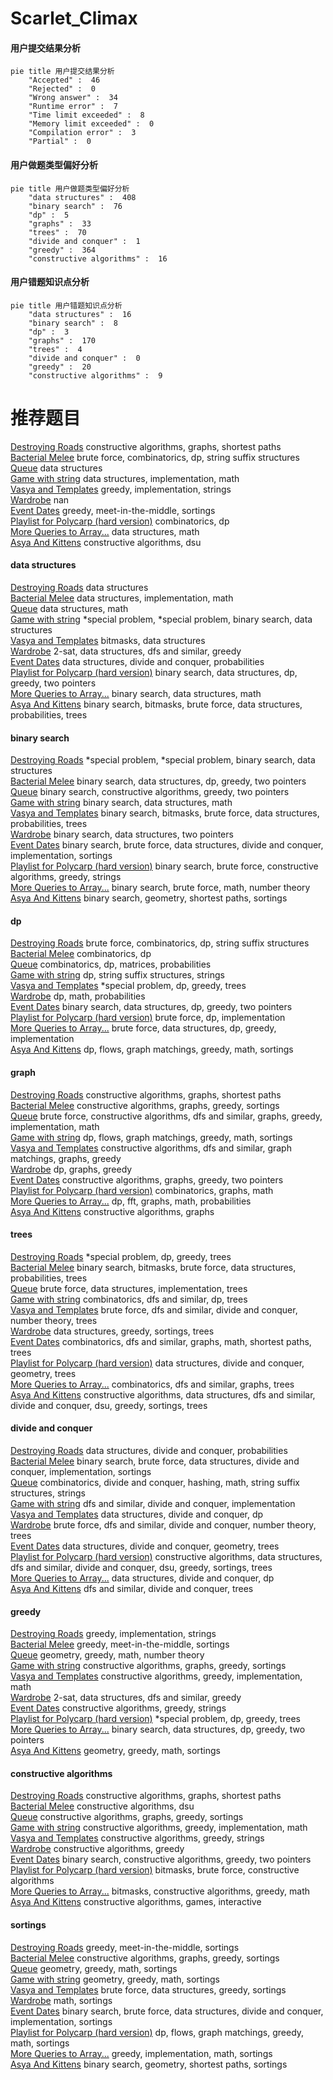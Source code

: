 # Scarlet_Climax
<!-- tabs:start -->
#### **用户提交结果分析**

```mermaid
pie title 用户提交结果分析
    "Accepted" :  46
    "Rejected" :  0
    "Wrong answer" :  34
    "Runtime error" :  7
    "Time limit exceeded" :  8
    "Memory limit exceeded" :  0
    "Compilation error" :  3
    "Partial" :  0
```
#### **用户做题类型偏好分析**

```mermaid
pie title 用户做题类型偏好分析
    "data structures" :  408
    "binary search" :  76
    "dp" :  5
    "graphs" :  33
    "trees" :  70
    "divide and conquer" :  1
    "greedy" :  364
    "constructive algorithms" :  16
```
#### **用户错题知识点分析**

```mermaid
pie title 用户错题知识点分析
    "data structures" :  16
    "binary search" :  8
    "dp" :  3
    "graphs" :  170
    "trees" :  4
    "divide and conquer" :  0
    "greedy" :  20
    "constructive algorithms" :  9
```
<!-- tabs:end -->
# 推荐题目
[Destroying Roads](https://codeforces.com/contest/544/problem/D)		constructive algorithms,
                        graphs,
                        shortest paths		  
[Bacterial Melee](http://codeforces.com/problemset/problem/756/D)		brute force,
                        combinatorics,
                        dp,
                        string suffix structures		  
[Queue](http://codeforces.com/problemset/problem/38/G)		data structures		  
[Game with string](http://codeforces.com/problemset/problem/1104/B)		data structures,
                        implementation,
                        math		  
[Vasya and Templates](https://codeforces.com/contest/1087/problem/E)		greedy,
                        implementation,
                        strings		  
[Wardrobe](http://codeforces.com/problemset/problem/924/E)		nan		  
[Event Dates](http://codeforces.com/problemset/problem/45/D)		greedy,
                        meet-in-the-middle,
                        sortings		  
[Playlist for Polycarp (hard version)](http://codeforces.com/problemset/problem/1185/G2)		combinatorics,
                        dp		  
[More Queries to Array...](http://codeforces.com/problemset/problem/266/E)		data structures,
                        math		  
[Asya And Kittens](http://codeforces.com/problemset/problem/1131/F)		constructive algorithms,
                        dsu		  
<!-- tabs:start -->
#### **data structures**
[Destroying Roads](http://codeforces.com/problemset/problem/38/G)		data structures		  
[Bacterial Melee](http://codeforces.com/problemset/problem/1104/B)		data structures,
                        implementation,
                        math		  
[Queue](http://codeforces.com/problemset/problem/266/E)		data structures,
                        math		  
[Game with string](http://codeforces.com/problemset/problem/1488/F)		*special problem,
                        *special problem,
                        binary search,
                        data structures		  
[Vasya and Templates](http://codeforces.com/problemset/problem/242/E)		bitmasks,
                        data structures		  
[Wardrobe](http://codeforces.com/problemset/problem/538/H)		2-sat,
                        data structures,
                        dfs and similar,
                        greedy		  
[Event Dates](http://codeforces.com/problemset/problem/1316/F)		data structures,
                        divide and conquer,
                        probabilities		  
[Playlist for Polycarp (hard version)](http://codeforces.com/problemset/problem/1492/C)		binary search,
                        data structures,
                        dp,
                        greedy,
                        two pointers		  
[More Queries to Array...](http://codeforces.com/problemset/problem/1490/G)		binary search,
                        data structures,
                        math		  
[Asya And Kittens](http://codeforces.com/problemset/problem/1479/D)		binary search,
                        bitmasks,
                        brute force,
                        data structures,
                        probabilities,
                        trees		  
#### **binary search**
[Destroying Roads](http://codeforces.com/problemset/problem/1488/F)		*special problem,
                        *special problem,
                        binary search,
                        data structures		  
[Bacterial Melee](http://codeforces.com/problemset/problem/1492/C)		binary search,
                        data structures,
                        dp,
                        greedy,
                        two pointers		  
[Queue](http://codeforces.com/problemset/problem/1463/D)		binary search,
                        constructive algorithms,
                        greedy,
                        two pointers		  
[Game with string](http://codeforces.com/problemset/problem/1490/G)		binary search,
                        data structures,
                        math		  
[Vasya and Templates](http://codeforces.com/problemset/problem/1479/D)		binary search,
                        bitmasks,
                        brute force,
                        data structures,
                        probabilities,
                        trees		  
[Wardrobe](http://codeforces.com/problemset/problem/1436/E)		binary search,
                        data structures,
                        two pointers		  
[Event Dates](http://codeforces.com/problemset/problem/1461/D)		binary search,
                        brute force,
                        data structures,
                        divide and conquer,
                        implementation,
                        sortings		  
[Playlist for Polycarp (hard version)](http://codeforces.com/problemset/problem/1493/C)		binary search,
                        brute force,
                        constructive algorithms,
                        greedy,
                        strings		  
[More Queries to Array...](http://codeforces.com/problemset/problem/1487/D)		binary search,
                        brute force,
                        math,
                        number theory		  
[Asya And Kittens](http://codeforces.com/problemset/problem/1486/B)		binary search,
                        geometry,
                        shortest paths,
                        sortings		  
#### **dp**
[Destroying Roads](http://codeforces.com/problemset/problem/756/D)		brute force,
                        combinatorics,
                        dp,
                        string suffix structures		  
[Bacterial Melee](http://codeforces.com/problemset/problem/1185/G2)		combinatorics,
                        dp		  
[Queue](http://codeforces.com/problemset/problem/1151/F)		combinatorics,
                        dp,
                        matrices,
                        probabilities		  
[Game with string](http://codeforces.com/problemset/problem/427/D)		dp,
                        string suffix structures,
                        strings		  
[Vasya and Templates](http://codeforces.com/problemset/problem/1387/B1)		*special problem,
                        dp,
                        greedy,
                        trees		  
[Wardrobe](http://codeforces.com/problemset/problem/1461/C)		dp,
                        math,
                        probabilities		  
[Event Dates](http://codeforces.com/problemset/problem/1492/C)		binary search,
                        data structures,
                        dp,
                        greedy,
                        two pointers		  
[Playlist for Polycarp (hard version)](https://codeforces.com/contest/1457/problem/C)		brute force,
                        dp,
                        implementation		  
[More Queries to Array...](http://codeforces.com/problemset/problem/1491/C)		brute force,
                        data structures,
                        dp,
                        greedy,
                        implementation		  
[Asya And Kittens](http://codeforces.com/problemset/problem/1437/C)		dp,
                        flows,
                        graph matchings,
                        greedy,
                        math,
                        sortings		  
#### **graph**
[Destroying Roads](https://codeforces.com/contest/544/problem/D)		constructive algorithms,
                        graphs,
                        shortest paths		  
[Bacterial Melee](http://codeforces.com/problemset/problem/1198/C)		constructive algorithms,
                        graphs,
                        greedy,
                        sortings		  
[Queue](http://codeforces.com/problemset/problem/1487/C)		brute force,
                        constructive algorithms,
                        dfs and similar,
                        graphs,
                        greedy,
                        implementation,
                        math		  
[Game with string](http://codeforces.com/problemset/problem/1437/C)		dp,
                        flows,
                        graph matchings,
                        greedy,
                        math,
                        sortings		  
[Vasya and Templates](http://codeforces.com/problemset/problem/1470/D)		constructive algorithms,
                        dfs and similar,
                        graph matchings,
                        graphs,
                        greedy		  
[Wardrobe](http://codeforces.com/problemset/problem/1476/C)		dp,
                        graphs,
                        greedy		  
[Event Dates](http://codeforces.com/problemset/problem/1304/D)		constructive algorithms,
                        graphs,
                        greedy,
                        two pointers		  
[Playlist for Polycarp (hard version)](http://codeforces.com/problemset/problem/1475/C)		combinatorics,
                        graphs,
                        math		  
[More Queries to Array...](http://codeforces.com/problemset/problem/553/E)		dp,
                        fft,
                        graphs,
                        math,
                        probabilities		  
[Asya And Kittens](http://codeforces.com/problemset/problem/1495/C)		constructive algorithms,
                        graphs		  
#### **trees**
[Destroying Roads](http://codeforces.com/problemset/problem/1387/B1)		*special problem,
                        dp,
                        greedy,
                        trees		  
[Bacterial Melee](http://codeforces.com/problemset/problem/1479/D)		binary search,
                        bitmasks,
                        brute force,
                        data structures,
                        probabilities,
                        trees		  
[Queue](http://codeforces.com/problemset/problem/1511/C)		brute force,
                        data structures,
                        implementation,
                        trees		  
[Game with string](http://codeforces.com/problemset/problem/1499/F)		combinatorics,
                        dfs and similar,
                        dp,
                        trees		  
[Vasya and Templates](http://codeforces.com/problemset/problem/1491/E)		brute force,
                        dfs and similar,
                        divide and conquer,
                        number theory,
                        trees		  
[Wardrobe](http://codeforces.com/problemset/problem/1466/D)		data structures,
                        greedy,
                        sortings,
                        trees		  
[Event Dates](http://codeforces.com/problemset/problem/1495/D)		combinatorics,
                        dfs and similar,
                        graphs,
                        math,
                        shortest paths,
                        trees		  
[Playlist for Polycarp (hard version)](http://codeforces.com/problemset/problem/1303/G)		data structures,
                        divide and conquer,
                        geometry,
                        trees		  
[More Queries to Array...](http://codeforces.com/problemset/problem/1454/E)		combinatorics,
                        dfs and similar,
                        graphs,
                        trees		  
[Asya And Kittens](http://codeforces.com/problemset/problem/1494/D)		constructive algorithms,
                        data structures,
                        dfs and similar,
                        divide and conquer,
                        dsu,
                        greedy,
                        sortings,
                        trees		  
#### **divide and conquer**
[Destroying Roads](http://codeforces.com/problemset/problem/1316/F)		data structures,
                        divide and conquer,
                        probabilities		  
[Bacterial Melee](http://codeforces.com/problemset/problem/1461/D)		binary search,
                        brute force,
                        data structures,
                        divide and conquer,
                        implementation,
                        sortings		  
[Queue](http://codeforces.com/problemset/problem/1466/G)		combinatorics,
                        divide and conquer,
                        hashing,
                        math,
                        string suffix structures,
                        strings		  
[Game with string](http://codeforces.com/problemset/problem/1490/D)		dfs and similar,
                        divide and conquer,
                        implementation		  
[Vasya and Templates](https://codeforces.com/contest/1483/problem/C)		data structures,
                        divide and conquer,
                        dp		  
[Wardrobe](http://codeforces.com/problemset/problem/1491/E)		brute force,
                        dfs and similar,
                        divide and conquer,
                        number theory,
                        trees		  
[Event Dates](http://codeforces.com/problemset/problem/1303/G)		data structures,
                        divide and conquer,
                        geometry,
                        trees		  
[Playlist for Polycarp (hard version)](http://codeforces.com/problemset/problem/1494/D)		constructive algorithms,
                        data structures,
                        dfs and similar,
                        divide and conquer,
                        dsu,
                        greedy,
                        sortings,
                        trees		  
[More Queries to Array...](http://codeforces.com/problemset/problem/1482/E)		data structures,
                        divide and conquer,
                        dp		  
[Asya And Kittens](http://codeforces.com/problemset/problem/566/C)		dfs and similar,
                        divide and conquer,
                        trees		  
#### **greedy**
[Destroying Roads](https://codeforces.com/contest/1087/problem/E)		greedy,
                        implementation,
                        strings		  
[Bacterial Melee](http://codeforces.com/problemset/problem/45/D)		greedy,
                        meet-in-the-middle,
                        sortings		  
[Queue](http://codeforces.com/problemset/problem/1312/A)		geometry,
                        greedy,
                        math,
                        number theory		  
[Game with string](http://codeforces.com/problemset/problem/1198/C)		constructive algorithms,
                        graphs,
                        greedy,
                        sortings		  
[Vasya and Templates](http://codeforces.com/problemset/problem/1120/B)		constructive algorithms,
                        greedy,
                        implementation,
                        math		  
[Wardrobe](http://codeforces.com/problemset/problem/538/H)		2-sat,
                        data structures,
                        dfs and similar,
                        greedy		  
[Event Dates](http://codeforces.com/problemset/problem/584/C)		constructive algorithms,
                        greedy,
                        strings		  
[Playlist for Polycarp (hard version)](http://codeforces.com/problemset/problem/1387/B1)		*special problem,
                        dp,
                        greedy,
                        trees		  
[More Queries to Array...](http://codeforces.com/problemset/problem/1492/C)		binary search,
                        data structures,
                        dp,
                        greedy,
                        two pointers		  
[Asya And Kittens](https://codeforces.com/contest/1496/problem/C)		geometry,
                        greedy,
                        math,
                        sortings		  
#### **constructive algorithms**
[Destroying Roads](https://codeforces.com/contest/544/problem/D)		constructive algorithms,
                        graphs,
                        shortest paths		  
[Bacterial Melee](http://codeforces.com/problemset/problem/1131/F)		constructive algorithms,
                        dsu		  
[Queue](http://codeforces.com/problemset/problem/1198/C)		constructive algorithms,
                        graphs,
                        greedy,
                        sortings		  
[Game with string](http://codeforces.com/problemset/problem/1120/B)		constructive algorithms,
                        greedy,
                        implementation,
                        math		  
[Vasya and Templates](http://codeforces.com/problemset/problem/584/C)		constructive algorithms,
                        greedy,
                        strings		  
[Wardrobe](http://codeforces.com/problemset/problem/1493/A)		constructive algorithms,
                        greedy		  
[Event Dates](http://codeforces.com/problemset/problem/1463/D)		binary search,
                        constructive algorithms,
                        greedy,
                        two pointers		  
[Playlist for Polycarp (hard version)](https://codeforces.com/contest/1456/problem/B)		bitmasks,
                        brute force,
                        constructive algorithms		  
[More Queries to Array...](http://codeforces.com/problemset/problem/1492/D)		bitmasks,
                        constructive algorithms,
                        greedy,
                        math		  
[Asya And Kittens](https://codeforces.com/contest/1504/problem/D)		constructive algorithms,
                        games,
                        interactive		  
#### **sortings**
[Destroying Roads](http://codeforces.com/problemset/problem/45/D)		greedy,
                        meet-in-the-middle,
                        sortings		  
[Bacterial Melee](http://codeforces.com/problemset/problem/1198/C)		constructive algorithms,
                        graphs,
                        greedy,
                        sortings		  
[Queue](https://codeforces.com/contest/1496/problem/C)		geometry,
                        greedy,
                        math,
                        sortings		  
[Game with string](http://codeforces.com/problemset/problem/1495/A)		geometry,
                        greedy,
                        math,
                        sortings		  
[Vasya and Templates](http://codeforces.com/problemset/problem/1497/A)		brute force,
                        data structures,
                        greedy,
                        sortings		  
[Wardrobe](http://codeforces.com/problemset/problem/1427/A)		math,
                        sortings		  
[Event Dates](http://codeforces.com/problemset/problem/1461/D)		binary search,
                        brute force,
                        data structures,
                        divide and conquer,
                        implementation,
                        sortings		  
[Playlist for Polycarp (hard version)](http://codeforces.com/problemset/problem/1437/C)		dp,
                        flows,
                        graph matchings,
                        greedy,
                        math,
                        sortings		  
[More Queries to Array...](http://codeforces.com/problemset/problem/1473/A)		greedy,
                        implementation,
                        math,
                        sortings		  
[Asya And Kittens](http://codeforces.com/problemset/problem/1486/B)		binary search,
                        geometry,
                        shortest paths,
                        sortings		  
<!-- tabs:end -->
